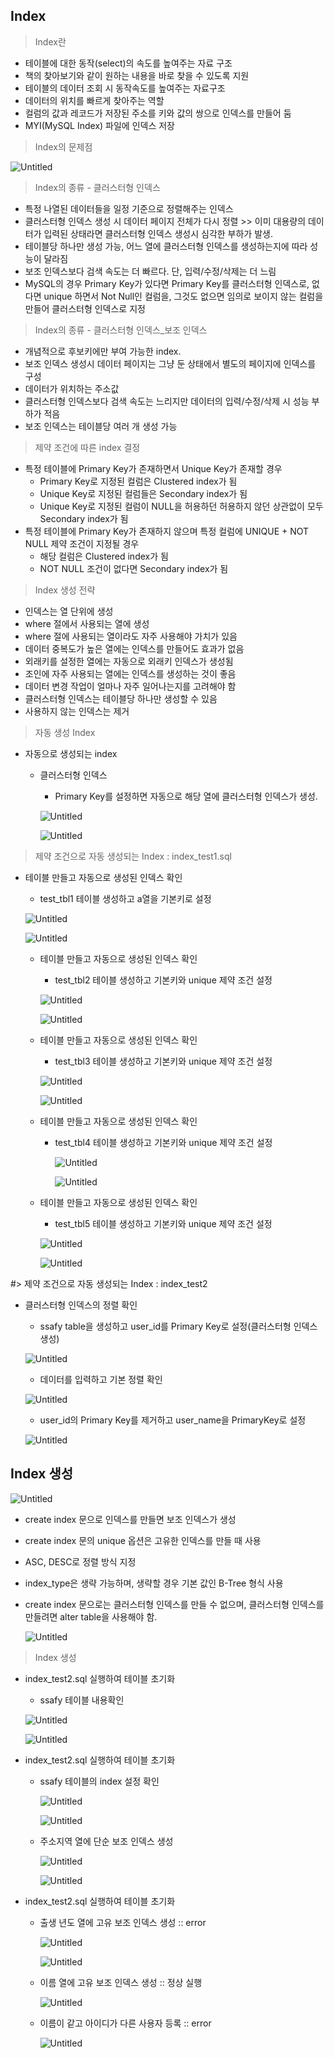 ## Index

> Index란

- 테이블에 대한 동작(select)의 속도를 높여주는 자료 구조
- 책의 찾아보기와 같이 원하는 내용을 바로 찾을 수 있도록 지원
- 테이블의 데이터 조회 시 동작속도를 높여주는 자료구조
- 데이터의 위치를 빠르게 찾아주는 역할
- 컬럼의 값과 레코드가 저장된 주소를 키와 값의 쌍으로 인덱스를 만들어 둠
- MYI(MySQL Index) 파일에 인덱스 저장

> Index의 문제점

![Untitled](https://prod-files-secure.s3.us-west-2.amazonaws.com/609d46e8-84fd-4b9e-9a41-bd47c7d63d8e/be340e09-c105-40c1-b812-0baf6d44e1ab/Untitled.png)

> Index의 종류 - 클러스터형 인덱스

- 특정 나열된 데이터들을 일정 기준으로 정렬해주는 인덱스
- 클러스터형 인덱스 생성 시 데이터 페이지 전체가 다시 정렬 >> 이미 대용량의 데이터가 입력된 상태라면 클러스터형 인덱스 생성시 심각한 부하가 발생.
- 테이블당 하나만 생성 가능, 어느 열에 클러스터형 인덱스를 생성하는지에 따라 성능이 달라짐
- 보조 인덱스보다 검색 속도는 더 빠르다. 단, 입력/수정/삭제는 더 느림
- MySQL의 경우 Primary Key가 있다면 Primary Key를 클러스터형 인덱스로, 없다면 unique 하면서 Not Null인 컬럼을, 그것도 없으면 임의로 보이지 않는 컬럼을 만들어 클러스터형 인덱스로 지정

> Index의 종류 - 클러스터형 인덱스_보조 인덱스

- 개념적으로 후보키에만 부여 가능한 index.
- 보조 인덱스 생성시 데이터 페이지는 그냥 둔 상태에서 별도의 페이지에 인덱스를 구성
- 데이터가 위치하는 주소값
- 클러스터형 인덱스보다 검색 속도는 느리지만 데이터의 입력/수정/삭제 시 성능 부하가 적음
- 보조 인덱스는 테이블당 여러 개 생성 가능

> 제약 조건에 따른 index 결정

- 특정 테이블에 Primary Key가 존재하면서 Unique Key가 존재할 경우
    - Primary Key로 지정된 컬럼은 Clustered index가 됨
    - Unique Key로 지정된 컬럼들은 Secondary index가 됨
    - Unique Key로 지정된 컬럼이 NULL을 허용하던 허용하지 않던 상관없이 모두 Secondary index가 됨
- 특정 테이블에 Primary Key가 존재하지 않으며 특정 컬럼에 UNIQUE + NOT NULL 제약 조건이 지정될 경우
    - 해당 컬럼은 Clustered index가 됨
    - NOT NULL 조건이 없다면 Secondary index가 됨

> Index 생성 전략

- 인덱스는 열 단위에 생성
- where 절에서 사용되는 열에 생성
- where 절에 사용되는 열이라도 자주 사용해야 가치가 있음
- 데이터 중복도가 높은 열에는 인덱스를 만들어도 효과가 없음
- 외래키를 설정한 열에는 자동으로 외래키 인덱스가 생성됨
- 조인에 자주 사용되는 열에는 인덱스를 생성하는 것이 좋음
- 데이터 변경 작업이 얼마나 자주 일어나는지를 고려해야 함
- 클러스터형 인덱스는 테이블당 하나만 생성할 수 있음
- 사용하지 않는 인덱스는 제거

> 자동 생성 Index

- 자동으로 생성되는 index
    - 클러스터형 인덱스
        - Primary Key를 설정하면 자동으로 해당 열에 클러스터형 인덱스가 생성.
        
        ![Untitled](https://prod-files-secure.s3.us-west-2.amazonaws.com/609d46e8-84fd-4b9e-9a41-bd47c7d63d8e/82fb530e-42c8-401a-85a3-9bf21277d6a1/Untitled.png)
        
        ![Untitled](https://prod-files-secure.s3.us-west-2.amazonaws.com/609d46e8-84fd-4b9e-9a41-bd47c7d63d8e/10b4de2f-0df8-4164-bde7-b0932d71ca48/Untitled.png)
        

> 제약 조건으로 자동 생성되는 Index : index_test1.sql

- 테이블 만들고 자동으로 생성된 인덱스 확인
    - test_tbl1 테이블 생성하고 a열을 기본키로 설정
    
    ![Untitled](https://prod-files-secure.s3.us-west-2.amazonaws.com/609d46e8-84fd-4b9e-9a41-bd47c7d63d8e/3a298938-60a1-4886-a866-5832ccffeedb/Untitled.png)
    
    ![Untitled](https://prod-files-secure.s3.us-west-2.amazonaws.com/609d46e8-84fd-4b9e-9a41-bd47c7d63d8e/76f34b7e-adfc-4f6e-aab8-2b4e1c4dc7cc/Untitled.png)
    
    - 테이블 만들고 자동으로 생성된 인덱스 확인
        - test_tbl2 테이블 생성하고 기본키와 unique 제약 조건 설정
        
        ![Untitled](https://prod-files-secure.s3.us-west-2.amazonaws.com/609d46e8-84fd-4b9e-9a41-bd47c7d63d8e/7971b7f2-2332-431c-a1b6-17c0b1c0b757/Untitled.png)
        
        ![Untitled](https://prod-files-secure.s3.us-west-2.amazonaws.com/609d46e8-84fd-4b9e-9a41-bd47c7d63d8e/0faf44bf-2130-44e5-8cdc-fdd4e8b4cb95/Untitled.png)
        
    - 테이블 만들고 자동으로 생성된 인덱스 확인
        - test_tbl3 테이블 생성하고 기본키와 unique 제약 조건 설정
        
        ![Untitled](https://prod-files-secure.s3.us-west-2.amazonaws.com/609d46e8-84fd-4b9e-9a41-bd47c7d63d8e/91ac3708-2d3e-4214-85fb-250f98a6ea07/Untitled.png)
        
        ![Untitled](https://prod-files-secure.s3.us-west-2.amazonaws.com/609d46e8-84fd-4b9e-9a41-bd47c7d63d8e/f4b01cc2-b1dc-4b41-8d34-668dd3efbc60/Untitled.png)
        
    - 테이블 만들고 자동으로 생성된 인덱스 확인
        - test_tbl4 테이블 생성하고 기본키와 unique 제약 조건 설정
            
            ![Untitled](https://prod-files-secure.s3.us-west-2.amazonaws.com/609d46e8-84fd-4b9e-9a41-bd47c7d63d8e/90e9b12d-71e9-4750-8ef7-fbc300391a36/Untitled.png)
            
            ![Untitled](https://prod-files-secure.s3.us-west-2.amazonaws.com/609d46e8-84fd-4b9e-9a41-bd47c7d63d8e/b2dde88d-4c2c-4869-82df-8245a2bf8645/Untitled.png)
            
    - 테이블 만들고 자동으로 생성된 인덱스 확인
        - test_tbl5 테이블 생성하고 기본키와 unique 제약 조건 설정
        
        ![Untitled](https://prod-files-secure.s3.us-west-2.amazonaws.com/609d46e8-84fd-4b9e-9a41-bd47c7d63d8e/0801f5b7-8ff1-4a26-a9dd-a97334837d3e/Untitled.png)
        
        ![Untitled](https://prod-files-secure.s3.us-west-2.amazonaws.com/609d46e8-84fd-4b9e-9a41-bd47c7d63d8e/b42f570b-94ef-4f5d-a6b5-09999c1cda53/Untitled.png)
        

#> 제약 조건으로 자동 생성되는 Index : index_test2

- 클러스터형 인덱스의 정렬 확인
    - ssafy table을 생성하고 user_id를 Primary Key로 설정(클러스터형 인덱스 생성)
    
    ![Untitled](https://prod-files-secure.s3.us-west-2.amazonaws.com/609d46e8-84fd-4b9e-9a41-bd47c7d63d8e/ac978912-e360-40a4-bef1-e99020e4cd86/Untitled.png)
    
    - 데이터를 입력하고 기본 정렬 확인
    
    ![Untitled](https://prod-files-secure.s3.us-west-2.amazonaws.com/609d46e8-84fd-4b9e-9a41-bd47c7d63d8e/719df7c6-b613-448b-9f31-5a7c04a6f6c9/Untitled.png)
    
    - user_id의 Primary Key를 제거하고 user_name을 PrimaryKey로 설정
    
    ![Untitled](https://prod-files-secure.s3.us-west-2.amazonaws.com/609d46e8-84fd-4b9e-9a41-bd47c7d63d8e/9c56eb5d-96d9-41cb-be93-0238fb7958f1/Untitled.png)

## Index 생성

![Untitled](https://prod-files-secure.s3.us-west-2.amazonaws.com/609d46e8-84fd-4b9e-9a41-bd47c7d63d8e/0f2885bd-ea53-403d-98a1-ca4205d45d3d/Untitled.png)

- create index 문으로 인덱스를 만들면 보조 인덱스가 생성
- create index 문의 unique 옵션은 고유한 인덱스를 만들 때 사용
- ASC, DESC로 정렬 방식 지정
- index_type은 생략 가능하며, 생략할 경우 기본 값인 B-Tree 형식 사용
- create index 문으로는 클러스터형 인덱스를 만들 수 없으며, 클러스터형 인덱스를 만들려면 alter table을 사용해야 함.
    
    ![Untitled](https://prod-files-secure.s3.us-west-2.amazonaws.com/609d46e8-84fd-4b9e-9a41-bd47c7d63d8e/b5e49ab2-0f42-434f-9cdf-5fa9d1c3f3ea/Untitled.png)
    

> Index 생성

- index_test2.sql 실행하여 테이블 초기화
    - ssafy 테이블 내용확인
    
    ![Untitled](https://prod-files-secure.s3.us-west-2.amazonaws.com/609d46e8-84fd-4b9e-9a41-bd47c7d63d8e/cb23e932-5552-4e4b-bfa3-9c6e3eefb774/Untitled.png)
    
    ![Untitled](https://prod-files-secure.s3.us-west-2.amazonaws.com/609d46e8-84fd-4b9e-9a41-bd47c7d63d8e/536f8785-d4c5-4312-8f32-8608808779e1/Untitled.png)
    
- index_test2.sql 실행하여 테이블 초기화
    - ssafy 테이블의 index 설정 확인
        
        ![Untitled](https://prod-files-secure.s3.us-west-2.amazonaws.com/609d46e8-84fd-4b9e-9a41-bd47c7d63d8e/f6f289aa-a049-4a70-adcd-a87edcb8dc3a/Untitled.png)
        
        ![Untitled](https://prod-files-secure.s3.us-west-2.amazonaws.com/609d46e8-84fd-4b9e-9a41-bd47c7d63d8e/9e54916f-a743-4c67-a774-a446ea445d26/Untitled.png)
        
    - 주소지역 열에 단순 보조 인덱스 생성
        
        ![Untitled](https://prod-files-secure.s3.us-west-2.amazonaws.com/609d46e8-84fd-4b9e-9a41-bd47c7d63d8e/c1c84ae8-2d1d-4fce-8c6f-812d27147996/Untitled.png)
        
        ![Untitled](https://prod-files-secure.s3.us-west-2.amazonaws.com/609d46e8-84fd-4b9e-9a41-bd47c7d63d8e/98a769b7-0ba3-45ed-bba3-513aa3516eab/Untitled.png)
        
- index_test2.sql 실행하여 테이블 초기화
    - 출생 년도 열에 고유 보조 인덱스 생성 :: error
        
        ![Untitled](https://prod-files-secure.s3.us-west-2.amazonaws.com/609d46e8-84fd-4b9e-9a41-bd47c7d63d8e/f9e04964-d66f-4966-a264-22d1f8951010/Untitled.png)
        
        ![Untitled](https://prod-files-secure.s3.us-west-2.amazonaws.com/609d46e8-84fd-4b9e-9a41-bd47c7d63d8e/26a7f4eb-6db9-4238-ad0b-1a6c1dc80754/Untitled.png)
        
    - 이름 열에 고유 보조 인덱스 생성 :: 정상 실행
        
        ![Untitled](https://prod-files-secure.s3.us-west-2.amazonaws.com/609d46e8-84fd-4b9e-9a41-bd47c7d63d8e/ac7a2637-e4eb-41e5-b803-aca10b65f060/Untitled.png)
        
    - 이름이 같고 아이디가 다른 사용자 등록 :: error
        
        ![Untitled](https://prod-files-secure.s3.us-west-2.amazonaws.com/609d46e8-84fd-4b9e-9a41-bd47c7d63d8e/f48d7362-3e13-42af-829b-46e7bd8e96b3/Untitled.png)